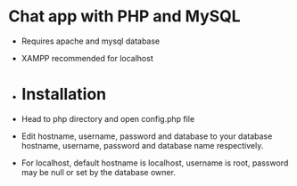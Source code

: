 # Chat app with PHP and MySQL

- Requires apache and mysql database
- XAMPP recommended for localhost

- # Installation

- Head to php directory and open config.php file
- Edit hostname, username, password and database to your database hostname, username, password and database name respectively.
- For localhost, default hostname is localhost, username is root, password may be null or set by the database owner.
